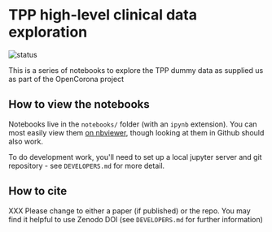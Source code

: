# TPP high-level clinical data exploration

![status](https://github.com/ebmdatalab/tpp-sql-notebook/workflows/Notebook%20checks/badge.svg)


This is a series of notebooks to explore the TPP dummy data as
supplied us as part of the OpenCorona project

## How to view the notebooks

Notebooks live in the `notebooks/` folder (with an `ipynb`
extension). You can most easily view them [on
nbviewer](https://nbviewer.jupyter.org/github/ebmdatalab/<repo>/tree/master/notebooks/),
though looking at them in Github should also work.

To do development work, you'll need to set up a local jupyter server
and git repository - see `DEVELOPERS.md` for more detail.

## How to cite

XXX Please change to either a paper (if published) or the repo. You may find it helpful to use Zenodo DOI (see `DEVELOPERS.md` for further information)
